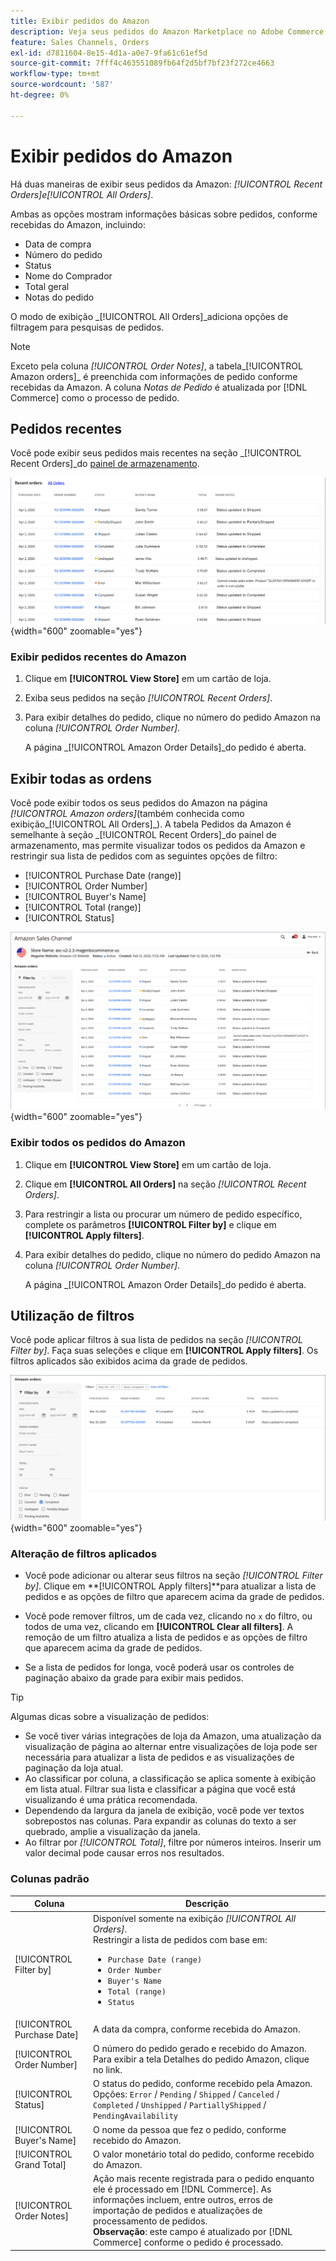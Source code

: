 ```yaml
---
title: Exibir pedidos do Amazon
description: Veja seus pedidos do Amazon Marketplace no Adobe Commerce ou no Magento Open Source Admin.
feature: Sales Channels, Orders
exl-id: d7811604-8e15-4d1a-a0e7-9fa61c61ef5d
source-git-commit: 7fff4c463551089fb64f2d5bf7bf23f272ce4663
workflow-type: tm+mt
source-wordcount: '587'
ht-degree: 0%

---
```


# Exibir pedidos do Amazon

Há duas maneiras de exibir seus pedidos da Amazon: _[!UICONTROL Recent Orders]_e_[!UICONTROL All Orders]_.

Ambas as opções mostram informações básicas sobre pedidos, conforme recebidas do Amazon, incluindo:

- Data de compra
- Número do pedido
- Status
- Nome do Comprador
- Total geral
- Notas do pedido

O modo de exibição _[!UICONTROL All Orders]_adiciona opções de filtragem para pesquisas de pedidos.

>[!NOTE]
>
>Exceto pela coluna _[!UICONTROL Order Notes]_, a tabela_[!UICONTROL Amazon orders]_ é preenchida com informações de pedido conforme recebidas da Amazon. A coluna _Notas de Pedido_ é atualizada por [!DNL Commerce] como o processo de pedido.

## Pedidos recentes

Você pode exibir seus pedidos mais recentes na seção _[!UICONTROL Recent Orders]_do [painel de armazenamento](./amazon-store-dashboard.md).

![Pedidos recentes](assets/amazon-recent-orders-imported.png){width="600" zoomable="yes"}

### Exibir pedidos recentes do Amazon

1. Clique em **[!UICONTROL View Store]** em um cartão de loja.

1. Exiba seus pedidos na seção _[!UICONTROL Recent Orders]_.

1. Para exibir detalhes do pedido, clique no número do pedido Amazon na coluna _[!UICONTROL Order Number]_.

   A página _[!UICONTROL Amazon Order Details]_do pedido é aberta.

## Exibir todas as ordens

Você pode exibir todos os seus pedidos do Amazon na página _[!UICONTROL Amazon orders]_(também conhecida como exibição_[!UICONTROL All Orders]_). A tabela Pedidos da Amazon é semelhante à seção _[!UICONTROL Recent Orders]_do painel de armazenamento, mas permite visualizar todos os pedidos da Amazon e restringir sua lista de pedidos com as seguintes opções de filtro:

- [!UICONTROL Purchase Date (range)]
- [!UICONTROL Order Number]
- [!UICONTROL Buyer's Name]
- [!UICONTROL Total (range)]
- [!UICONTROL Status]

![Pedidos da Amazon](assets/amazon-orders-list-all.png){width="600" zoomable="yes"}

### Exibir todos os pedidos do Amazon

1. Clique em **[!UICONTROL View Store]** em um cartão de loja.

1. Clique em **[!UICONTROL All Orders]** na seção _[!UICONTROL Recent Orders]_.

1. Para restringir a lista ou procurar um número de pedido específico, complete os parâmetros **[!UICONTROL Filter by]** e clique em **[!UICONTROL Apply filters]**.

1. Para exibir detalhes do pedido, clique no número do pedido Amazon na coluna _[!UICONTROL Order Number]_.

   A página _[!UICONTROL Amazon Order Details]_do pedido é aberta.

## Utilização de filtros

Você pode aplicar filtros à sua lista de pedidos na seção _[!UICONTROL Filter by]_. Faça suas seleções e clique em **[!UICONTROL Apply filters]**. Os filtros aplicados são exibidos acima da grade de pedidos.

![Filtros para exibir pedidos do Amazon](assets/amazon-orders-filter-view.png){width="600" zoomable="yes"}

### Alteração de filtros aplicados

- Você pode adicionar ou alterar seus filtros na seção _[!UICONTROL Filter by]_. Clique em **[!UICONTROL Apply filters]**para atualizar a lista de pedidos e as opções de filtro que aparecem acima da grade de pedidos.

- Você pode remover filtros, um de cada vez, clicando no `x` do filtro, ou todos de uma vez, clicando em **[!UICONTROL Clear all filters]**. A remoção de um filtro atualiza a lista de pedidos e as opções de filtro que aparecem acima da grade de pedidos.

- Se a lista de pedidos for longa, você poderá usar os controles de paginação abaixo da grade para exibir mais pedidos.

>[!TIP]
>
>Algumas dicas sobre a visualização de pedidos:
>
>- Se você tiver várias integrações de loja da Amazon, uma atualização da visualização de página ao alternar entre visualizações de loja pode ser necessária para atualizar a lista de pedidos e as visualizações de paginação da loja atual.
>- Ao classificar por coluna, a classificação se aplica somente à exibição em lista atual. Filtrar sua lista e classificar a página que você está visualizando é uma prática recomendada.
>- Dependendo da largura da janela de exibição, você pode ver textos sobrepostos nas colunas. Para expandir as colunas do texto a ser quebrado, amplie a visualização da janela.
>- Ao filtrar por _[!UICONTROL Total]_, filtre por números inteiros. Inserir um valor decimal pode causar erros nos resultados.

### Colunas padrão

| Coluna | Descrição |
|----------------------------|------------------------------------------------------------------------------------------------------------------------------------------------------------------------------------------------------------------------------------------------------------|
| [!UICONTROL Filter by] | Disponível somente na exibição _[!UICONTROL All Orders]_.<br>Restringir a lista de pedidos com base em:<ul><li>`Purchase Date (range)`</li><li>`Order Number`</li><li>`Buyer's Name`</li><li>`Total (range)`</li><li>`Status`</li></ul> |
| [!UICONTROL Purchase Date] | A data da compra, conforme recebida do Amazon. |
| [!UICONTROL Order Number] | O número do pedido gerado e recebido do Amazon. Para exibir a tela Detalhes do pedido Amazon, clique no link. |
| [!UICONTROL Status] | O status do pedido, conforme recebido pela Amazon. Opções: `Error` / `Pending` / `Shipped` / `Canceled` / `Completed` / `Unshipped` / `PartiallyShipped` / `PendingAvailability` |
| [!UICONTROL Buyer's Name] | O nome da pessoa que fez o pedido, conforme recebido do Amazon. |
| [!UICONTROL Grand Total] | O valor monetário total do pedido, conforme recebido do Amazon. |
| [!UICONTROL Order Notes] | Ação mais recente registrada para o pedido enquanto ele é processado em [!DNL Commerce]. As informações incluem, entre outros, erros de importação de pedidos e atualizações de processamento de pedidos.<br>**Observação**: este campo é atualizado por [!DNL Commerce] conforme o pedido é processado. |
